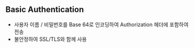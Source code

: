 ## Basic Authentication 
- 사용자 이름 / 비밀번호를 Base 64로 인코딩하여 Authorization 헤더에 포함하여 전송
- 불안정하여 SSL/TLS와 함께 사용